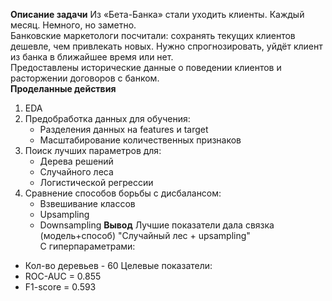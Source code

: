 **Описание задачи**
Из «Бета-Банка» стали уходить клиенты. Каждый месяц. Немного, но заметно.  
Банковские маркетологи посчитали: сохранять текущих клиентов дешевле, чем привлекать новых.
Нужно спрогнозировать, уйдёт клиент из банка в ближайшее время или нет.  
Предоставлены исторические данные о поведении клиентов и расторжении договоров с банком.  
**Проделанные действия**
1. EDA
2. Предобработка данных для обучения:
    - Разделения данных на features и target
    - Масштабирование количественных признаков
3. Поиск лучших параметров для:
    - Дерева решений
    - Случайного леса
    - Логистической регрессии
4. Сравнение способов борьбы с дисбалансом:
    - Взвешивание классов
    - Upsampling
    - Downsampling
**Вывод**
Лучшие показатели дала связка (модель+способ) "Случайный лес + upsampling"  
С гиперпараметрами:
- Кол-во деревьев - 60
Целевые показатели:
- ROC-AUC = 0.855
- F1-score = 0.593

